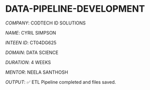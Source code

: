 # DATA-PIPELINE-DEVELOPMENT

*COMPANY*: CODTECH ID SOLUTIONS

*NAME*: CYRIL SIMPSON 

*INTEEN ID*: CT04DG625

*DOMAIN*: DATA SCIENCE 

*DURATION*: 4 WEEKS

*MENTOR*: NEELA SANTHOSH

*OUTPUT*:
✅ ETL Pipeline completed and files saved.
